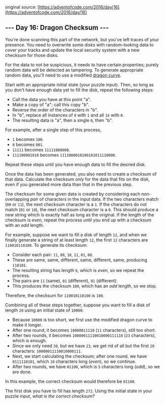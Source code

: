 original source: [https://adventofcode.com/2016/day/16](https://adventofcode.com/2016/day/16)
## --- Day 16: Dragon Checksum ---
You're done scanning this part of the network, but you've left traces of your presence. You need to overwrite some disks with random-looking data to cover your tracks and update the local security system with a new checksum for those disks.

For the data to not be suspicious, it needs to have certain properties; purely random data will be detected as tampering. To generate appropriate random data, you'll need to use a modified [dragon curve](https://en.wikipedia.org/wiki/Dragon_curve).

Start with an appropriate initial state (your puzzle input). Then, so long as you don't have enough data yet to fill the disk, repeat the following steps:


 - Call the data you have at this point "a".
 - Make a copy of "a"; call this copy "b".
 - Reverse the order of the characters in "b".
 - In "b", replace all instances of <code>0</code> with <code>1</code> and all <code>1</code>s with <code>0</code>.
 - The resulting data is "a", then a single <code>0</code>, then "b".

For example, after a single step of this process,


 - <code>1</code> becomes <code>100</code>.
 - <code>0</code> becomes <code>001</code>.
 - <code>11111</code> becomes <code>11111000000</code>.
 - <code>111100001010</code> becomes <code>1111000010100101011110000</code>.

Repeat these steps until you have enough data to fill the desired disk.

Once the data has been generated, you also need to create a checksum of that data. Calculate the checksum <em>only</em> for the data that fits on the disk, even if you generated more data than that in the previous step.

The checksum for some given data is created by considering each non-overlapping <em>pair</em> of characters in the input data.  If the two characters match (<code>00</code> or <code>11</code>), the next checksum character is a <code>1</code>.  If the characters do not match (<code>01</code> or <code>10</code>), the next checksum character is a <code>0</code>. This should produce a new string which is exactly half as long as the original. If the length of the checksum is <em>even</em>, repeat the process until you end up with a checksum with an <em>odd</em> length.

For example, suppose we want to fill a disk of length <code>12</code>, and when we finally generate a string of at least length <code>12</code>, the first <code>12</code> characters are <code>110010110100</code>. To generate its checksum:


 - Consider each pair: <code>11</code>, <code>00</code>, <code>10</code>, <code>11</code>, <code>01</code>, <code>00</code>.
 - These are same, same, different, same, different, same, producing <code>110101</code>.
 - The resulting string has length <code>6</code>, which is <em>even</em>, so we repeat the process.
 - The pairs are <code>11</code> (same), <code>01</code> (different), <code>01</code> (different).
 - This produces the checksum <code>100</code>, which has an <em>odd</em> length, so we stop.

Therefore, the checksum for <code>110010110100</code> is <code>100</code>.

Combining all of these steps together, suppose you want to fill a disk of length <code>20</code> using an initial state of <code>10000</code>:


 - Because <code>10000</code> is too short, we first use the modified dragon curve to make it longer.
 - After one round, it becomes <code>10000011110</code> (<code>11</code> characters), still too short.
 - After two rounds, it becomes <code>10000011110010000111110</code> (<code>23</code> characters), which is enough.
 - Since we only need <code>20</code>, but we have <code>23</code>, we get rid of all but the first <code>20</code> characters: <code>10000011110010000111</code>.
 - Next, we start calculating the checksum; after one round, we have <code>0111110101</code>, which <code>10</code> characters long (<em>even</em>), so we continue.
 - After two rounds, we have <code>01100</code>, which is <code>5</code> characters long (<em>odd</em>), so we are done.

In this example, the correct checksum would therefore be <code>01100</code>.

The first disk you have to fill has length <code>272</code>. Using the initial state in your puzzle input, <em>what is the correct checksum</em>?


